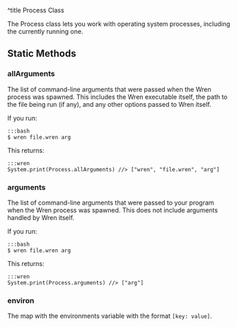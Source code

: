 ^title Process Class

The Process class lets you work with operating system processes, including the
currently running one.

## Static Methods

### **allArguments**

The list of command-line arguments that were passed when the Wren process was
spawned. This includes the Wren executable itself, the path to the file being
run (if any), and any other options passed to Wren itself.

If you run:

    :::bash
    $ wren file.wren arg

This returns:

    :::wren
    System.print(Process.allArguments) //> ["wren", "file.wren", "arg"]

### **arguments**

The list of command-line arguments that were passed to your program when the
Wren process was spawned. This does not include arguments handled by Wren
itself.

If you run:

    :::bash
    $ wren file.wren arg

This returns:

    :::wren
    System.print(Process.arguments) //> ["arg"]

### **environ**

The map with the environments variable with the format `[key: value]`.
